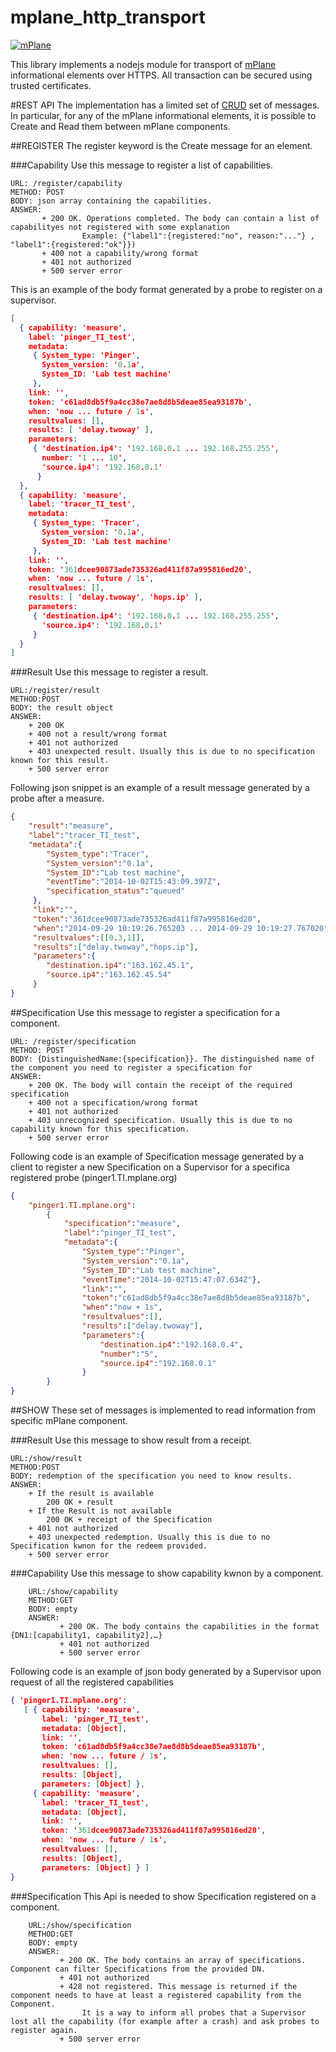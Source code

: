 mplane_http_transport
=====================

[![mPlane](http://www.ict-mplane.eu/sites/default/files//public/mplane_final_256x_0.png)](http://www.ict-mplane.eu/)

This library implements a nodejs module for transport of [mPlane](http://www.ict-mplane.eu/) informational elements over HTTPS.
All transaction can be secured using trusted certificates.

#REST API
The implementation has a limited set of  [CRUD](http://en.wikipedia.org/wiki/Create,_read,_update_and_delete) set of messages.
In particular, for any of the mPlane informational elements, it is possible to Create and Read them between mPlane components.


##REGISTER
The register keyword is the Create message for an element.

###Capability
Use this message to register a list of capabilities.

    URL: /register/capability
    METHOD: POST
    BODY: json array containing the capabilities.
    ANSWER:
           + 200 OK. Operations completed. The body can contain a list of capabilityes not registered with some explanation
                    Example: {"label1":{registered:"no", reason:"..."} , "label1":{registered:"ok"}})
           + 400 not a capability/wrong format
           + 401 not authorized
           + 500 server error

This is an example of the body format generated by a probe to register on a supervisor.

```json
[ 
  { capability: 'measure',
    label: 'pinger_TI_test',
    metadata:
     { System_type: 'Pinger',
       System_version: '0.1a',
       System_ID: 'Lab test machine' 
     },
    link: '',
    token: 'c61ad8db5f9a4cc38e7ae8d8b5deae85ea93187b',
    when: 'now ... future / 1s',
    resultvalues: [],
    results: [ 'delay.twoway' ],
    parameters:
     { 'destination.ip4': '192.168.0.1 ... 192.168.255.255',
       number: '1 ... 10',
       'source.ip4': '192.168.0.1' 
      } 
  },
  { capability: 'measure',
    label: 'tracer_TI_test',
    metadata:
     { System_type: 'Tracer',
       System_version: '0.1a',
       System_ID: 'Lab test machine' 
     },
    link: '',
    token: '361dcee90873ade735326ad411f87a995816ed20',
    when: 'now ... future / 1s',
    resultvalues: [],
    results: [ 'delay.twoway', 'hops.ip' ],
    parameters:
     { 'destination.ip4': '192.168.0.1 ... 192.168.255.255',
       'source.ip4': '192.168.0.1' 
     } 
  } 
]
```

###Result
Use this message to register a result.
    
    URL:/register/result
    METHOD:POST
    BODY: the result object
    ANSWER:
        + 200 OK
        + 400 not a result/wrong format
        + 401 not authorized
        + 403 unexpected result. Usually this is due to no specification known for this result.
        + 500 server error
        
Following json snippet is an example of a result message generated by a probe after a measure.

```json
{
    "result":"measure",
    "label":"tracer_TI_test",
    "metadata":{
        "System_type":"Tracer",
        "System_version":"0.1a",
        "System_ID":"Lab test machine",
        "eventTime":"2014-10-02T15:43:09.397Z",
        "specification_status":"queued"
     },
     "link":"",
     "token":"361dcee90873ade735326ad411f87a995816ed20",
     "when":"2014-09-29 10:19:26.765203 ... 2014-09-29 10:19:27.767020",
     "resultvalues":[[0.3,1]],
     "results":["delay.twoway","hops.ip"],
     "parameters":{
        "destination.ip4":"163.162.45.1",
        "source.ip4":"163.162.45.54"
     }
}
```

##Specification
Use this message to register a specification for a component.
  
    URL: /register/specification
    METHOD: POST
    BODY: {DistinguishedName:{specification}}. The distinguished name of the component you need to register a specification for
    ANSWER:
        + 200 OK. The body will contain the receipt of the required specification
        + 400 not a specification/wrong format
        + 401 not authorized
        + 403 unrecognized specification. Usually this is due to no capability known for this specification.
        + 500 server error
 
Following code is an example of Specification message generated by a client to register a new Specification on a Supervisor for a specifica registered probe (pinger1.TI.mplane.org)

```json
{
    "pinger1.TI.mplane.org":
        {
            "specification":"measure",
            "label":"pinger_TI_test",
            "metadata":{
                "System_type":"Pinger",
                "System_version":"0.1a",
                "System_ID":"Lab test machine",
                "eventTime":"2014-10-02T15:47:07.634Z"},
                "link":"",
                "token":"c61ad8db5f9a4cc38e7ae8d8b5deae85ea93187b",
                "when":"now + 1s",
                "resultvalues":[],
                "results":["delay.twoway"],
                "parameters":{
                    "destination.ip4":"192.168.0.4",
                    "number":"5",
                    "source.ip4":"192.168.0.1"
                }
        }
}
```

##SHOW
These set of messages is implemented to read information from specific mPlane component. 

###Result
Use this message to show result from a receipt.
    
    URL:/show/result
    METHOD:POST
    BODY: redemption of the specification you need to know results.
    ANSWER:
        + If the result is available
            200 OK + result 
        + If the Result is not available
            200 OK + receipt of the Specification
        + 401 not authorized
        + 403 unexpected redemption. Usually this is due to no Specification kwnon for the redeem provided.
        + 500 server error

###Capability
Use this message to show capability kwnon by a component.

        URL:/show/capability
        METHOD:GET
        BODY: empty
        ANSWER:
               + 200 OK. The body contains the capabilities in the format {DN1:[capability1, capability2],…}
               + 401 not authorized
               + 500 server error
               
               
Following code is an example of json body generated by a Supervisor upon request of all the registered capabilities

```json
{ 'pinger1.TI.mplane.org':
   [ { capability: 'measure',
       label: 'pinger_TI_test',
       metadata: [Object],
       link: '',
       token: 'c61ad8db5f9a4cc38e7ae8d8b5deae85ea93187b',
       when: 'now ... future / 1s',
       resultvalues: [],
       results: [Object],
       parameters: [Object] },
     { capability: 'measure',
       label: 'tracer_TI_test',
       metadata: [Object],
       link: '',
       token: '361dcee90873ade735326ad411f87a995816ed20',
       when: 'now ... future / 1s',
       resultvalues: [],
       results: [Object],
       parameters: [Object] } ] 
}
```

###Specification
This Api is needed to show Specification registered on a component.

        URL:/show/specification
        METHOD:GET
        BODY: empty
        ANSWER:
               + 200 OK. The body contains an array of specifications. Component can filter Specifications from the provided DN.
               + 401 not authorized
               + 428 not registered. This message is returned if the component needs to have at least a registered capability from the Component. 
                    It is a way to inform all probes that a Supervisor lost all the capability (for example after a crash) and ask probes to register again. 
               + 500 server error